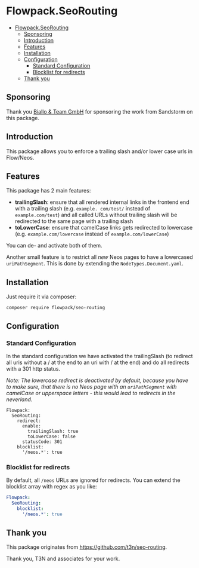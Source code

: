 # Flowpack.SeoRouting

<!-- TOC -->

* [Flowpack.SeoRouting](#flowpackseorouting)
    * [Sponsoring](#sponsoring)
    * [Introduction](#introduction)
    * [Features](#features)
    * [Installation](#installation)
    * [Configuration](#configuration)
        * [Standard Configuration](#standard-configuration)
        * [Blocklist for redirects](#blocklist-for-redirects)
    * [Thank you](#thank-you)

<!-- TOC -->

## Sponsoring

Thank you [Biallo & Team GmbH](https://www.biallo.de/) for sponsoring the work from Sandstorm on this package.

## Introduction

This package allows you to enforce a trailing slash and/or lower case urls in Flow/Neos.

## Features

This package has 2 main features:

- **trailingSlash**: ensure that all rendered internal links in the frontend end with a trailing slash (e.g. `example.
com/test/` instead of `example.com/test`) and all called URLs without trailing slash will be redirected to the same
  page with a trailing slash
- **toLowerCase**: ensure that camelCase links gets redirected to lowercase (e.g. `example.com/lowercase` instead of
  `example.com/lowerCase`)

You can de- and activate both of them.

Another small feature is to restrict all _new_ Neos pages to have a lowercased `uriPathSegment`. This is done by
extending the `NodeTypes.Document.yaml`.

## Installation

Just require it via composer:

`composer require flowpack/seo-routing`

## Configuration

### Standard Configuration

In the standard configuration we have activated the trailingSlash (to redirect all uris without a / at the end to an uri
with / at the end) and do all redirects with a 301 http status.

*Note: The lowercase redirect is deactivated by default, because you have to make sure, that there is
no Neos page with an `uriPathSegment` with camelCase or upperspace letters - this would lead to redirects in the
neverland.*

```
Flowpack:
  SeoRouting:
    redirect:
      enable:
        trailingSlash: true
        toLowerCase: false
      statusCode: 301
    blocklist:
      '/neos.*': true
```

### Blocklist for redirects

By default, all `/neos` URLs are ignored for redirects. You can extend the blocklist array with regex as you like:

```yaml
Flowpack:
  SeoRouting:
    blocklist:
      '/neos.*': true
```

## Thank you

This package originates from https://github.com/t3n/seo-routing.

Thank you, T3N and associates for your work.
